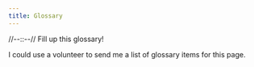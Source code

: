 ```yaml
---
title: Glossary
---
```


//--::--// Fill up this glossary!

I could use a volunteer to send me a list of glossary items for this page.
